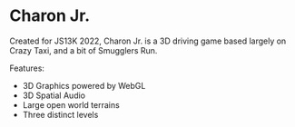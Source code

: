 # Charon Jr.

Created for JS13K 2022, Charon Jr. is a 3D driving game based largely on Crazy Taxi, and a bit of Smugglers Run.

Features:
* 3D Graphics powered by WebGL
* 3D Spatial Audio
* Large open world terrains
* Three distinct levels
